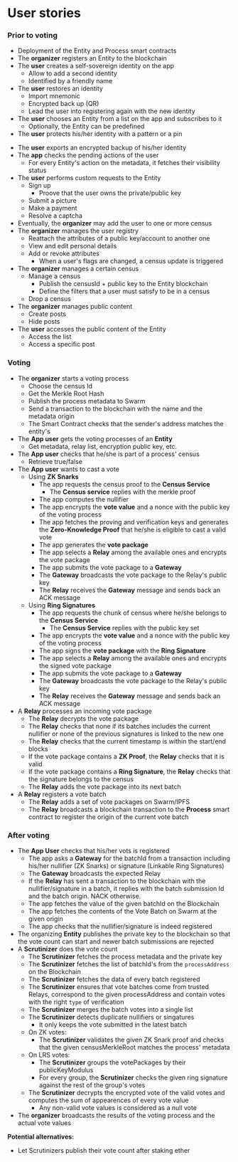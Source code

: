 # User stories

### Prior to voting

- Deployment of the Entity and Process smart contracts
- The **organizer** registers an Entity to the blockchain
- The **user** creates a self-sovereign identity on the app
  - Allow to add a second identity
  - Identified by a friendly name
- The **user** restores an identity
	- Import mnemonic
	- Encrypted back up (QR)
	- Lead the user into registering again with the new identity
- The **user** chooses an Entity from a list on the app and subscribes to it
	- Optionally, the Entity can be predefined
- The **user** protects his/her identity with a pattern or a pin
<!-- - The **user** unlocks the app to access the content -->
- The **user** exports an encrypted backup of his/her identity
- The **app** checks the pending actions of the user
	- For every Entity's action on the metadata, it fetches their visibility status
- The **user** performs custom requests to the Entity
	- Sign up
	  - Proove that the user owns the private/public key
	- Submit a picture
	- Make a payment
	- Resolve a captcha
- Eventually, the **organizer** may add the user to one or more census
- The **organizer** manages the user registry
	- Reattach the attributes of a public key/account to another one
	- View and edit personal details
	- Add or revoke attributes
	  - When a user's flags are changed, a census update is triggered
- The **organizer** manages a certain census
	- Manage a census
		- Publish the censusId + public key to the Entity blockchain
		- Define the filters that a user must satisfy to be in a census
	- Drop a census
- The **organizer** manages public content
  - Create posts
  - Hide posts
- The **user** accesses the public content of the Entity
	- Access the list
	- Access a specific post

### Voting

- The **organizer** starts a voting process
	- Choose the census Id
	- Get the Merkle Root Hash
	<!-- - Publish the Merkle Tree to Swarm -->
	- Publish the process metadata to Swarm
	- Send a transaction to the blockchain with the name and the metadata origin
	- The Smart Contract checks that the sender's address matches the entity's
- The **App user** gets the voting processes of an **Entity**
	- Get metadata, relay list, encryption public key, etc.
- The **App user** checks that he/she is part of a process' census
	- Retrieve true/false
- The **App user** wants to cast a vote
	- Using **ZK Snarks**
		- The app requests the census proof to the **Census Service**
			- The **Census service** replies with the merkle proof
		- The app computes the nullifier
		- The app encrypts the **vote value** and a nonce with the public key of the voting process
		- The app fetches the proving and verification keys and generates the **Zero-Knowledge Proof** that he/she is eligible to cast a valid vote
		- The app generates the **vote package**
		<!-- - ~POW~ -->
		- The app selects a **Relay** among the available ones and encrypts the vote package
		- The app submits the vote package to a **Gateway**
		- The **Gateway** broadcasts the vote package to the Relay's public key
		- The **Relay** receives the **Gateway** message and sends back an ACK message
	- Using **Ring Signatures**
		- The app requests the chunk of census where he/she belongs to the **Census Service**
			- The **Census Service** replies with the public key set
		- The app encrypts the **vote value** and a nonce with the public key of the voting process
		- The app signs the **vote package** with the **Ring Signature**
		<!-- - ~POW~ -->
		- The app selects a **Relay** among the available ones and encrypts the signed vote package
		- The app submits the vote package to a **Gateway**
		- The **Gateway** broadcasts the vote package to the Relay's public key
		- The **Relay** receives the **Gateway** message and sends back an ACK message
- A **Relay** processes an incoming vote package
	- The **Relay** decrypts the vote package
	- The **Relay** checks that none if its batches includes the current nullifier or none of the previous signatures is linked to the  new one
	- The **Relay** checks that the current timestamp is within the start/end blocks
	- If the vote package contains a **ZK Proof**, the **Relay** checks that it is valid
	- If the vote package contains a **Ring Signature**, the **Relay** checks that the signature belongs to the census	
	- The **Relay** adds the vote package into its next batch
- A **Relay** registers a vote batch
	- The **Relay** adds a set of vote packages on Swarm/IPFS
	- The **Relay** broadcasts a blockchain transaction to the **Process** smart contract to register the origin of the current vote batch
  
### After voting

- The **App User** checks that his/her vots is registered
	- The app asks a **Gateway** for the batchId from a transaction including his/her nullifier (ZK Snarks) or signature (Linkable Ring Signatures)
	- The **Gateway** broadcasts the expected Relay
	- If the **Relay** has sent a transaction to the blockchain with the nullifier/signature in a batch, it replies with the batch submission Id and the batch origin. NACK otherwise.
	- The app fetches the value of the given batchId on the Blockchain
	- The app fetches the contents of the Vote Batch on Swarm at the given origin
	- The app checks that the nullifier/signature is indeed registered
- The organizing **Entity** publishes the private key to the blockchain so that the vote count can start and newer batch submissions are rejected
- A **Scrutinizer** does the vote count
	- The **Scrutinizer** fetches the process metadata and the private key
	- The **Scrutinizer** fetches the list of batchId's from the `processAddress` on the Blockchain
	- The **Scrutinizer** fetches the data of every batch registered
	- The **Scrutinizer** ensures that vote batches come from trusted Relays, correspond to the given processAddress and contain votes with the right  `type` of verification
	- The **Scrutinizer** merges the batch votes into a single list
	- The **Scrutinizer** detects duplicate nullifiers or singatures
		- It only keeps the vote submitted in the latest batch
	- On ZK votes:
		- The **Scrutinizer** validates the given ZK Snark proof and checks that the given censusMerkleRoot matches the process' metadata
	- On LRS votes: 
		- The **Scrutinizer** groups the votePackages by their publicKeyModulus
		- For every group, the **Scrutinizer** checks the given ring signature against the rest of the group's votes
	- The **Scrutinizer** decrypts the encrypted vote of the valid votes and computes the sum of appearences of every vote value
		- Any non-valid vote values is considered as a null vote
- The **organizer** broadcasts the results of the voting process and the actual vote values

**Potential alternatives:**
- Let Scrutinizers publish their vote count after staking ether
